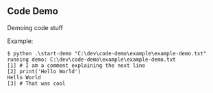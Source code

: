 ## Code Demo ##

Demoing code stuff

Example:
```
$ python .\start-demo "C:\dev\code-demo\example\example-demo.txt"
running demo: C:\dev\code-demo\example\example-demo.txt
[1] # I am a comment explaining the next line
[2] print('Hello World')
Hello World
[3] # That was cool
```
